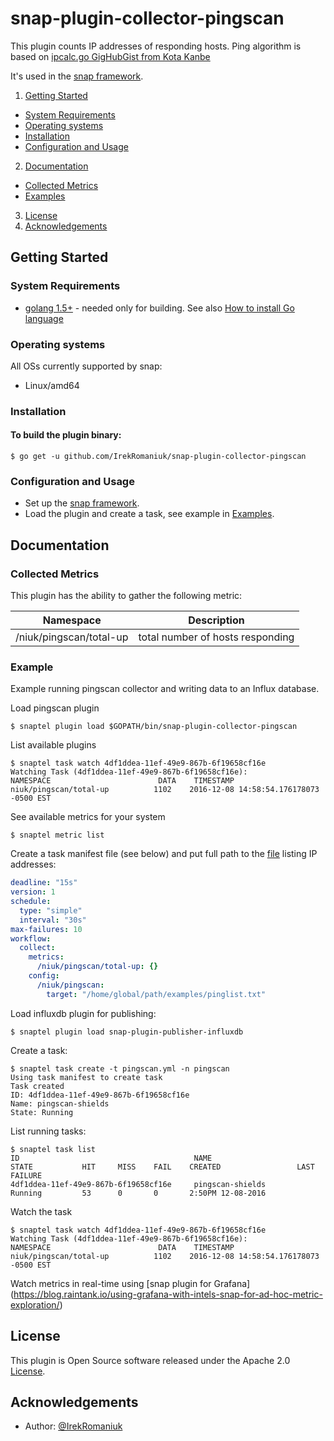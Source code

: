 # snap-plugin-collector-pingscan
This plugin counts IP addresses of responding hosts. Ping algorithm is based on [ipcalc.go GigHubGist from Kota Kanbe](https://gist.github.com/kotakanbe/d3059af990252ba89a82) 

It's used in the [snap framework](http://github.com:intelsdi-x/snap).

1. [Getting Started](#getting-started)
  * [System Requirements](#system-requirements)
  * [Operating systems](#operating-systems)
  * [Installation](#installation)
  * [Configuration and Usage](#configuration-and-usage)
2. [Documentation](#documentation)
  * [Collected Metrics](#collected-metrics)
  * [Examples](#examples)
3. [License](#license-and-authors)
4. [Acknowledgements](#acknowledgements)

## Getting Started
### System Requirements
* [golang 1.5+](https://golang.org/dl/)  - needed only for building. See also [How to install Go language](http://ask.xmodulo.com/install-go-language-linux.html)

### Operating systems
All OSs currently supported by snap:
* Linux/amd64

### Installation
#### To build the plugin binary:
```
$ go get -u github.com/IrekRomaniuk/snap-plugin-collector-pingscan
```
### Configuration and Usage
* Set up the [snap framework](https://github.com/intelsdi-x/snap/blob/master/README.md#getting-started).
* Load the plugin and create a task, see example in [Examples](https://github.com/IrekRomaniuk/snap-plugin-collector-pingscan/tree/master/examples).

## Documentation

### Collected Metrics

This plugin has the ability to gather the following metric:

Namespace | Description
----------|-----------------------
/niuk/pingscan/total-up | total number of hosts responding


### Example
Example running pingscan collector and writing data to an Influx database.

Load pingscan plugin
```
$ snaptel plugin load $GOPATH/bin/snap-plugin-collector-pingscan
```
List available plugins
```
$ snaptel task watch 4df1ddea-11ef-49e9-867b-6f19658cf16e
Watching Task (4df1ddea-11ef-49e9-867b-6f19658cf16e):
NAMESPACE                        DATA    TIMESTAMP
niuk/pingscan/total-up          1102    2016-12-08 14:58:54.176178073 -0500 EST
```
See available metrics for your system
```
$ snaptel metric list
```

Create a task manifest file (see below) and put full path to the [file](https://github.com/IrekRomaniuk/snap-plugin-collector-pingscan/blob/master/examples/pinglist.txt) listing IP addresses:
```yaml
deadline: "15s"
version: 1
schedule:
  type: "simple"
  interval: "30s"
max-failures: 10
workflow:
  collect:
    metrics:
      /niuk/pingscan/total-up: {}
    config:
      /niuk/pingscan:
        target: "/home/global/path/examples/pinglist.txt"
```
Load influxdb plugin for publishing:
```
$ snaptel plugin load snap-plugin-publisher-influxdb
```

Create a task:
```
$ snaptel task create -t pingscan.yml -n pingscan
Using task manifest to create task
Task created
ID: 4df1ddea-11ef-49e9-867b-6f19658cf16e
Name: pingscan-shields
State: Running
```

List running tasks:
```
$ snaptel task list
ID                                       NAME                                            STATE           HIT     MISS    FAIL    CREATED                 LAST FAILURE
4df1ddea-11ef-49e9-867b-6f19658cf16e     pingscan-shields                                Running         53      0       0       2:50PM 12-08-2016                                         
```
Watch the task
```
$ snaptel task watch 4df1ddea-11ef-49e9-867b-6f19658cf16e
Watching Task (4df1ddea-11ef-49e9-867b-6f19658cf16e):
NAMESPACE                        DATA    TIMESTAMP
niuk/pingscan/total-up          1102    2016-12-08 14:58:54.176178073 -0500 EST
```
Watch metrics in real-time using [snap plugin for Grafana] (https://blog.raintank.io/using-grafana-with-intels-snap-for-ad-hoc-metric-exploration/)

## License
This plugin is Open Source software released under the Apache 2.0 [License](LICENSE).

## Acknowledgements
* Author: [@IrekRomaniuk](https://github.com/IrekRomaniuk/)


